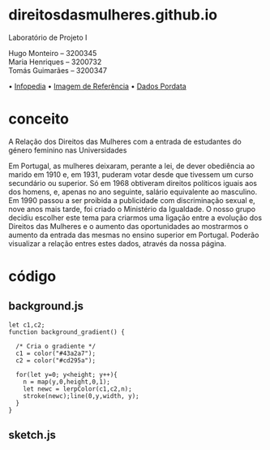 # direitosdasmulheres.github.io

Laboratório de Projeto I

Hugo Monteiro – 3200345  
Maria Henriques – 3200732  
Tomás Guimarães – 3200347

• [Infopedia](https://www.infopedia.pt/apoio/artigos/$historia-dos-direitos-da-mulher )
• [Imagem de Referência](https://www.politize.com.br/wp-content/uploads/2022/03/A-Histo%CC%81ria-dos-Direitos-das-Mulheres-3.png)
• [Dados Pordata](https://www.pordata.pt/portugal/alunos+matriculados+no+ensino+superior+total+e+por+sexo-1048-8485)

# conceito

A Relação dos Direitos das Mulheres com a entrada de estudantes do género feminino nas Universidades

Em Portugal, as mulheres deixaram, perante a lei, de dever obediência ao marido em 1910 e, em 1931, puderam votar desde que tivessem um curso secundário ou superior. Só em 1968 obtiveram direitos políticos iguais aos dos homens, e, apenas no ano seguinte, salário equivalente ao masculino. Em 1990 passou a ser proibida a publicidade com discriminação sexual e, nove anos mais tarde, foi criado o Ministério da Igualdade.
O nosso grupo decidiu escolher este tema para criarmos uma ligação entre a evolução dos Direitos das Mulheres e o aumento das oportunidades ao mostrarmos o aumento da entrada das mesmas no ensino superior em Portugal. Poderão visualizar a relação entres estes dados, através da nossa página.

# código
##  background.js

~~~
let c1,c2;
function background_gradient() {
  
  /* Cria o gradiente */
  c1 = color("#43a2a7");
  c2 = color("#cd295a");
  
  for(let y=0; y<height; y++){
    n = map(y,0,height,0,1);
    let newc = lerpColor(c1,c2,n);
    stroke(newc);line(0,y,width, y);
  }
}
~~~

## sketch.js

